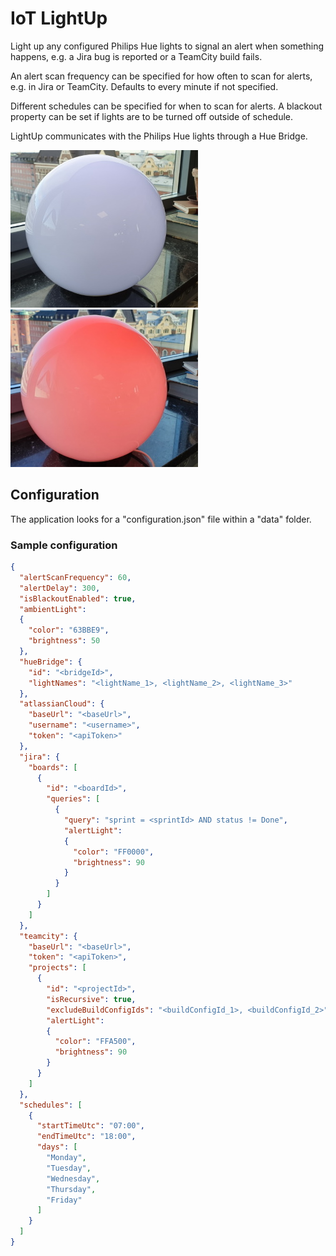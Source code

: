 # IoT LightUp
Light up any configured Philips Hue lights to signal an alert when something happens, e.g. a Jira bug is reported or a TeamCity build fails.

An alert scan frequency can be specified for how often to scan for alerts, e.g. in Jira or TeamCity. Defaults to every minute if not specified.

Different schedules can be specified for when to scan for alerts. A blackout property can be set if lights are to be turned off outside of schedule.

LightUp communicates with the Philips Hue lights through a Hue Bridge.

![Ambient light](Images/ambient_light_on.jpg "Ambient light") ![Alert light](Images/alert_light_on.jpg "Alert light")

## Configuration
The application looks for a "configuration.json" file within a "data" folder.

### Sample configuration

```json
{
  "alertScanFrequency": 60,
  "alertDelay": 300,
  "isBlackoutEnabled": true,
  "ambientLight": 
  {
    "color": "63BBE9",
    "brightness": 50
  },
  "hueBridge": {
    "id": "<bridgeId>",
    "lightNames": "<lightName_1>, <lightName_2>, <lightName_3>"
  },
  "atlassianCloud": {
    "baseUrl": "<baseUrl>",
    "username": "<username>",
    "token": "<apiToken>"
  },
  "jira": {
    "boards": [
      {
        "id": "<boardId>",
        "queries": [
          {
            "query": "sprint = <sprintId> AND status != Done",
            "alertLight": 
            {
              "color": "FF0000",
              "brightness": 90
            }
          }
        ]
      }
    ]
  },
  "teamcity": {
    "baseUrl": "<baseUrl>",
    "token": "<apiToken>",
    "projects": [
      {
        "id": "<projectId>", 
        "isRecursive": true,
        "excludeBuildConfigIds": "<buildConfigId_1>, <buildConfigId_2>",
        "alertLight": 
        {
          "color": "FFA500",
          "brightness": 90
        }
      }
    ]
  },
  "schedules": [
    {
      "startTimeUtc": "07:00",
      "endTimeUtc": "18:00",
      "days": [
        "Monday",
        "Tuesday",
        "Wednesday",
        "Thursday",
        "Friday"
      ]
    }
  ]
}
```